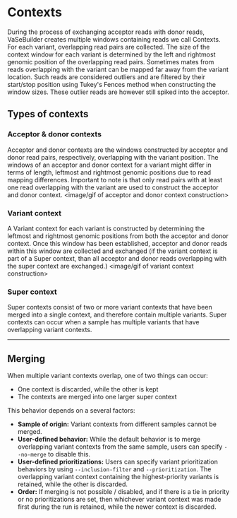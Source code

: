 # Contexts
During the process of exchanging acceptor reads with donor reads, VaSeBuilder creates multiple windows containing reads we call Contexts. For each variant, overlapping read pairs are collected. The size of the context window for each variant is determined by the left and rightmost genomic position of the overlapping read pairs. Sometimes mates from reads overlapping with the variant can be mapped far away from the variant location. Such reads are considered outliers and are filtered by their start/stop position using Tukey's Fences method when constructing the window sizes. These outlier reads are however still spiked into the acceptor.

## Types of contexts
### Acceptor & donor contexts
Acceptor and donor contexts are the windows constructed by acceptor and donor read pairs, respectively, overlapping with the variant position. The windows of an acceptor and donor context for a variant might differ in terms of length, leftmost and rightmost genomic positions due to read mapping differences. Important to note is that only read pairs with at least one read overlapping with the variant are used to construct the acceptor and donor context.
<image/gif of acceptor and donor context construction>

### Variant context
A Variant context for each variant is constructed by determining the leftmost and rightmost genomic positions from both the acceptor and donor context. Once this window has been established, acceptor and donor reads within this window are collected and exchanged (if the variant context is part of a Super context, than all acceptor and donor reads overlapping with the super context are exchanged.)
<image/gif of variant context construction>

### Super context
Super contexts consist of two or more variant contexts that have been merged into a single context, and therefore contain multiple variants. Super contexts can occur when a sample has multiple variants that have overlapping variant contexts.

---

## Merging
When multiple variant contexts overlap, one of two things can occur:

- One context is discarded, while the other is kept
- The contexts are merged into one larger super context

This behavior depends on a several factors:

- __Sample of origin:__ Variant contexts from different samples cannot be merged.
- __User-defined behavior:__ While the default behavior is to merge overlapping variant contexts from the same sample, users can specify `--no-merge` to disable this.
- __User-defined prioritizations:__ Users can specify variant prioritization behaviors by using `--inclusion-filter` and `--prioritization`. The overlapping variant context containing the highest-priority variants is retained, while the other is discarded.
- __Order:__ If merging is not possible / disabled, and if there is a tie in priority or no prioritizations are set, then whichever variant context was made first during the run is retained, while the newer context is discarded.

